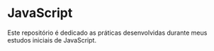 # JavaScript
Este repositório é dedicado as práticas desenvolvidas durante meus estudos iniciais de JavaScript.
